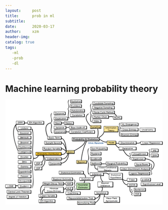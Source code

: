 ```yaml
---
layout:     post
title:      prob in ml 
subtitle:    
date:       2020-03-17
author:     xzm
header-img: 
catalog: true
tags:
   -ml
   -prob
   -dl
---
```


# Machine learning probability theory

![avatar](img/prob.png)